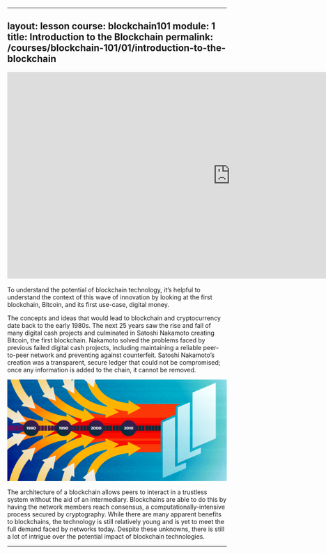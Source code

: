 
---
layout: lesson
course: blockchain101
module: 1
title: Introduction to the Blockchain
permalink: /courses/blockchain-101/01/introduction-to-the-blockchain
---

<iframe src="https://www.youtube.com/embed/8ZeM8H1uedU?rel=0" width="1024" height="475" frameborder="0" allowfullscreen="allowfullscreen"></iframe>

<span class="openingParagraph">To understand the potential of blockchain technology, it’s helpful to understand the context of this wave of innovation by looking at the first blockchain, Bitcoin, and its first use-case, digital money.</span>

<span style="font-weight: 400;">The concepts and ideas that would lead to blockchain and cryptocurrency date back to the early 1980s. The next 25 years saw the rise and fall of many digital cash projects and culminated in Satoshi Nakamoto creating Bitcoin, the first blockchain. Nakamoto solved the problems faced by previous failed digital cash projects, including maintaining a reliable peer-to-peer network and preventing against counterfeit. Satoshi Nakamoto’s creation was a transparent, secure ledger that could not be compromised; once any information is added to the chain, it cannot be removed. </span>

<img src="/assets/img/courses/blockchain-101/IntroductiontotheBlockchain_a-01.png" />

<span style="font-weight: 400;">The architecture of a blockchain allows peers to interact in a trustless system without the aid of an intermediary. Blockchains are able to do this by having the network members reach consensus, a computationally-intensive process secured by cryptography. While there are many apparent benefits to blockchains, the technology is still relatively young and is yet to meet the full demand faced by networks today. Despite these unknowns, there is still a lot of intrigue over the potential impact of blockchain technologies.</span>

---
